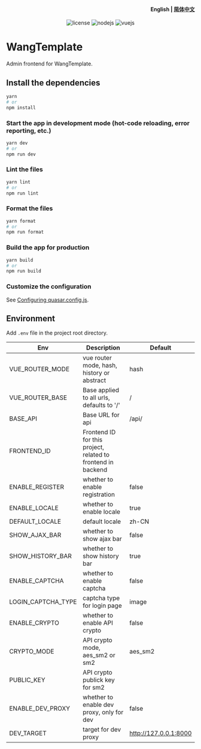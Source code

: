 <h4 align="right"><strong>English</strong> | <a href="./README_zh.md">简体中文</a></h4>

<p align="center">
   <img src="https://img.shields.io/badge/license-Apache-blue.svg" alt="license">
   <img src="https://img.shields.io/badge/Nodejs-16+-green.svg" alt="nodejs">
   <img src="https://img.shields.io/badge/Vuejs-3-blue.svg" alt="vuejs">
</p>

# WangTemplate

Admin frontend for WangTemplate.

## Install the dependencies

```bash
yarn
# or
npm install
```

### Start the app in development mode (hot-code reloading, error reporting, etc.)

```bash
yarn dev
# or
npm run dev
```

### Lint the files

```bash
yarn lint
# or
npm run lint
```

### Format the files

```bash
yarn format
# or
npm run format
```

### Build the app for production

```bash
yarn build
# or
npm run build
```

### Customize the configuration

See [Configuring quasar.config.js](https://v2.quasar.dev/quasar-cli-vite/quasar-config-js).

## Environment

Add `.env` file in the project root directory.

| Env                | Description                                                  | Default               |
| ------------------ | ------------------------------------------------------------ | --------------------- |
| VUE_ROUTER_MODE    | vue router mode, hash, history or abstract                   | hash                  |
| VUE_ROUTER_BASE    | Base applied to all urls, defaults to '/'                    | /                     |
| BASE_API           | Base URL for api                                             | /api/                 |
| FRONTEND_ID        | Frontend ID for this project, related to frontend in backend |                       |
| ENABLE_REGISTER    | whether to enable registration                               | false                 |
| ENABLE_LOCALE      | whether to enable locale                                     | true                  |
| DEFAULT_LOCALE     | default locale                                               | zh-CN                 |
| SHOW_AJAX_BAR      | whether to show ajax bar                                     | false                 |
| SHOW_HISTORY_BAR   | whether to show history bar                                  | true                  |
| ENABLE_CAPTCHA     | whether to enable captcha                                    | false                 |
| LOGIN_CAPTCHA_TYPE | captcha type for login page                                  | image                 |
| ENABLE_CRYPTO      | whether to enable API crypto                                 | false                 |
| CRYPTO_MODE        | API crypto mode, aes_sm2 or sm2                              | aes_sm2               |
| PUBLIC_KEY         | API crypto publick key for sm2                               |                       |
| ENABLE_DEV_PROXY   | whether to enable dev proxy, only for dev                    | false                 |
| DEV_TARGET         | target for dev proxy                                         | http://127.0.0.1:8000 |
